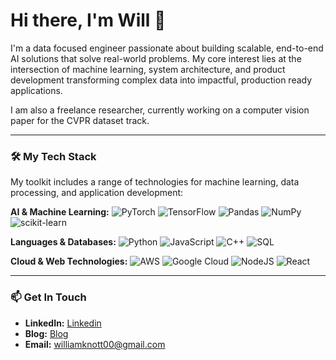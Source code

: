 # Hi there, I'm Will 👋

I'm a data focused engineer passionate about building scalable, end-to-end AI solutions that solve real-world problems. My core interest lies at the intersection of machine learning, system architecture, and product development transforming complex data into impactful, production ready applications.

I am also a freelance researcher, currently working on a computer vision paper for the CVPR dataset track. 

---

### 🛠️ My Tech Stack

My toolkit includes a range of technologies for machine learning, data processing, and application development:

**AI & Machine Learning:**
![PyTorch](https://img.shields.io/badge/PyTorch-%23EE4C2C.svg?style=for-the-badge&logo=PyTorch&logoColor=white)
![TensorFlow](https://img.shields.io/badge/TensorFlow-%23FF6F00.svg?style=for-the-badge&logo=TensorFlow&logoColor=white)
![Pandas](https://img.shields.io/badge/pandas-%23150458.svg?style=for-the-badge&logo=pandas&logoColor=white)
![NumPy](https://img.shields.io/badge/numpy-%23013243.svg?style=for-the-badge&logo=numpy&logoColor=white)
![scikit-learn](https://img.shields.io/badge/scikit--learn-%23F7931E.svg?style=for-the-badge&logo=scikit-learn&logoColor=white)

**Languages & Databases:**
![Python](https://img.shields.io/badge/python-3670A0?style=for-the-badge&logo=python&logoColor=ffdd54)
![JavaScript](https://img.shields.io/badge/javascript-%23323330.svg?style=for-the-badge&logo=javascript&logoColor=%23F7DF1E)
![C++](https://img.shields.io/badge/c++-%2300599C.svg?style=for-the-badge&logo=c%2B%2B&logoColor=white)
![SQL](https://img.shields.io/badge/SQL-025E8C?style=for-the-badge&logo=PostgreSQL&logoColor=white)

**Cloud & Web Technologies:**
![AWS](https://img.shields.io/badge/AWS-%23FF9900.svg?style=for-the-badge&logo=amazon-aws&logoColor=white)
![Google Cloud](https://img.shields.io/badge/Google%20Cloud-%234285F4.svg?style=for-the-badge&logo=google-cloud&logoColor=white)
![NodeJS](https://img.shields.io/badge/node.js-6DA55F?style=for-the-badge&logo=node.js&logoColor=white)
![React](https://img.shields.io/badge/react-%2320232a.svg?style=for-the-badge&logo=react&logoColor=%2361DAFB)

---

### 📫 Get In Touch

-   **LinkedIn:** [Linkedin](https://www.linkedin.com/in/william-knott-911b471b4/)
-   **Blog:** [Blog](https://medium.com/@willkn)
-   **Email:** [williamknott00@gmail.com](mailto:williamknott00@gmail.com)
